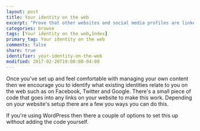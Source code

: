 ```yaml
---
layout: post
title: Your identity on the web
excerpt: "Prove that other websites and social media profiles are linked to you and much more!"
categories: browse
tags: [Your identity on the web,Index]
primary_tag: Your identity on the web
comments: false
share: true
identifier: your-identity-on-the-web
modified: 2017-02-20T19:00:00-04:00
---
```


Once you've set up and feel comfortable with managing your own content then we encourage you to identify what existing identities relate to you on the web such as on Facebook, Twitter and Google. There's a small piece of code that goes into any links on your website to make this work. Depending on your website's setup there are a few you ways you can do this.

If you're using WordPress then there a couple of options to set this up without adding the code yourself.
